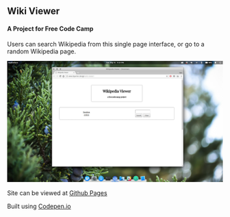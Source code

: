 ## Wiki Viewer

#### A Project for Free Code Camp

Users can search Wikipedia from this single page interface, or go to a random Wikipedia page.

![alt text][logo]

[logo]: https://github.com/tylerkkp/wiki-viewer/blob/master/wiki-viewer.jpg "screen shot"

Site can be viewed at [Github Pages](http://www.tkparker.design/wiki-viewer/)

Built using [Codepen.io](https://codepen.io/tylerkkp/pen/wmVOLR)
